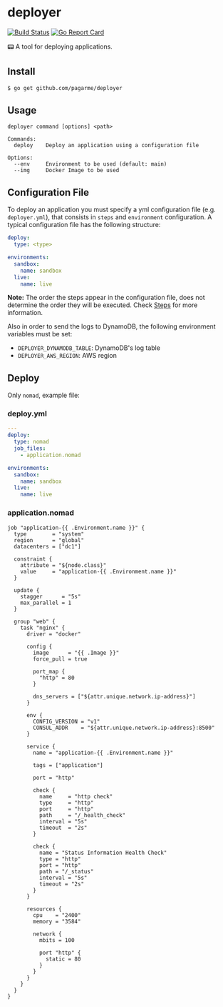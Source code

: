# deployer

[![Build Status](https://travis-ci.org/pagarme/deployer.svg?branch=master)](https://travis-ci.org/pagarme/deployer)
[![Go Report Card](https://goreportcard.com/badge/github.com/pagarme/deployer)](https://goreportcard.com/report/github.com/pagarme/deployer)

:pager: A tool for deploying applications.

## Install

```sh
$ go get github.com/pagarme/deployer
```

## Usage

```
deployer command [options] <path>

Commands:
  deploy    Deploy an application using a configuration file

Options:
  --env     Environment to be used (default: main)
  --img     Docker Image to be used
```

## Configuration File

To deploy an application you must specify a yml configuration file (e.g. `deployer.yml`), that consists in `steps` and `environment` configuration.
A typical configuration file has the following structure:

```yml
deploy:
  type: <type>

environments:
  sandbox:
    name: sandbox
  live:
    name: live
```

**Note:** The order the steps appear in the configuration file, does not determine the order they will be executed. Check [Steps](#steps) for more information.

Also in order to send the logs to DynamoDB, the following environment 
variables must be set:
  - `DEPLOYER_DYNAMODB_TABLE`: DynamoDB's log table
  - `DEPLOYER_AWS_REGION`: AWS region 

## Deploy

Only `nomad`, example file:

### deploy.yml

```yml
---
deploy:
  type: nomad
  job_files:
    - application.nomad

environments:
  sandbox:
    name: sandbox
  live:
    name: live
```
### application.nomad

```hcl
job "application-{{ .Environment.name }}" {
  type        = "system"
  region      = "global"
  datacenters = ["dc1"]

  constraint {
    attribute = "${node.class}"
    value     = "application-{{ .Environment.name }}"
  }

  update {
    stagger      = "5s"
    max_parallel = 1
  }

  group "web" {
    task "nginx" {
      driver = "docker"

      config {
        image      = "{{ .Image }}"
        force_pull = true

        port_map {
          "http" = 80
        }

        dns_servers = ["${attr.unique.network.ip-address}"]
      }

      env {
        CONFIG_VERSION = "v1"
        CONSUL_ADDR    = "${attr.unique.network.ip-address}:8500"
      }

      service {
        name = "application-{{ .Environment.name }}"

        tags = ["application"]

        port = "http"

        check {
          name     = "http check"
          type     = "http"
          port     = "http"
          path     = "/_health_check"
          interval = "5s"
          timeout  = "2s"
        }

        check {
          name = "Status Information Health Check"
          type = "http"
          port = "http"
          path = "/_status"
          interval = "5s"
          timeout = "2s"
        }
      }

      resources {
        cpu    = "2400"
        memory = "3584"

        network {
          mbits = 100

          port "http" {
            static = 80
          }
        }
      }
    }
  }
}
```